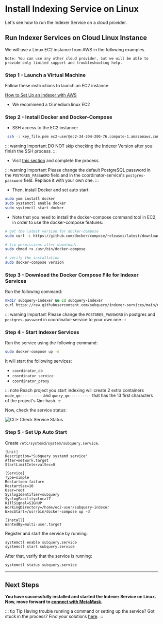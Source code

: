 # Install Indexing Service on Linux

Let's see how to run the Indexer Service on a cloud provider.

## Run Indexer Services on Cloud Linux Instance

We will use a Linux EC2 instance from AWS in the following examples.

```
Note: You can use any other cloud provider, but we will be able to provide only limited support and troubleshooting help.
```

### Step 1 - Launch a Virtual Machine

Follow these instructions to launch an EC2 instance:

[How to Set Up an Indexer with AWS](../indexers/install-indexer-aws.md)

- We recommend a t3.medium linux EC2

### Step 2 - Install Docker and Docker-Compose

- SSH access to the EC2 instance:

```bash
 ssh -i key_file.pem ec2-user@ec2-34-204-200-76.compute-1.amazonaws.com
```

::: warning Important
DO NOT skip checking the Indexer Version after you finish the SSH process.
:::

- Visit [this section](../indexers/become-an-indexer.md#_2-1-check-indexer-version) and complete the process.

::: warning Important
Please change the default PostgreSQL password in the `POSTGRES_PASSWORD` field and in the coordinator-service's `postgres-password` field. Replace it with your own one. 
:::

- Then, install Docker and set auto start:

```bash
sudo yum install docker
sudo systemctl enable docker
sudo systemctl start docker
```

- Note that you need to install the docker-compose command tool in EC2, in order to use the docker-compose features:

```bash
# get the latest version for docker-compose
sudo curl -L https://github.com/docker/compose/releases/latest/download/docker-compose-$(uname -s)-$(uname -m) -o /usr/bin/docker-compose

# fix permissions after download:
sudo chmod +x /usr/bin/docker-compose

# verify the installation
sudo docker-compose version
```

### Step 3 - Download the Docker Compose File for Indexer Services

Run the following command:

```bash
mkdir subquery-indexer && cd subquery-indexer
curl https://raw.githubusercontent.com/subquery/indexer-services/main/docker-compose.yml -o docker-compose.yml
```

::: warning Important
Please change the `POSTGRES_PASSWORD` in postgres and `postgres-password` in coordinator-service to your own one
:::

### Step 4 - Start Indexer Services

Run the service using the following command:

```bash
sudo docker-compose up -d
```

It will start the following services:

- `coordinator_db`
- `coordinator_service`
- `coordinator_proxy`

::: note 
Reach project you start indexing will create 2 extra containers `node_qm----------` and `query_qm----------` that has the 13 first characters of the project's Qm-hash.
:::

Now, check the service status:

![CLI- Check Service Status](/assets/img/cli_servicestatuss_install_on_linux.png)

### Step 5 - Set Up Auto Start

Create `/etc/systemd/system/subquery.service`.

```
[Unit]
Description="Subquery systemd service"
After=network.target
StartLimitIntervalSec=0

[Service]
Type=simple
Restart=on-failure
RestartSec=10
User=root
SyslogIdentifier=subquery
SyslogFacility=local7
KillSignal=SIGHUP
WorkingDirectory=/home/ec2-user/subquery-indexer
ExecStart=/usr/bin/docker-compose up -d

[Install]
WantedBy=multi-user.target
```

Register and start the service by running:

```bash
systemctl enable subquery.service
systemctl start subquery.service
```

After that, verify that the service is running:

```bash
systemctl status subquery.service
```

---

## Next Steps

**You have successfully installed and started the Indexer Service on Linux. Now, move forward to [connect with MetaMask](../metamask/connect-metamask.md).**

::: tip Tip
Having trouble running a command or setting up the service? Got stuck in the process? Find your solutions [here](../indexers/troubleshooting-indexers.md).
:::
